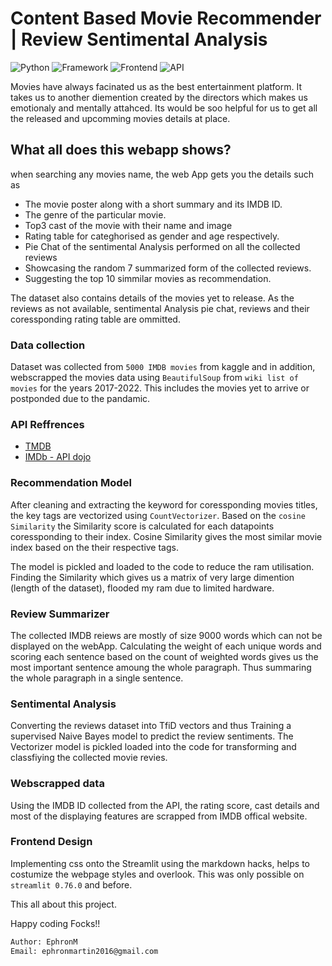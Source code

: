 
# Content Based Movie Recommender | Review Sentimental Analysis 

![Python](https://img.shields.io/badge/Python-3.8-blueviolet)
![Framework](https://img.shields.io/badge/Framework-Streamlit-red)
![Frontend](https://img.shields.io/badge/Frontend-HTML/CSS/JS-green)
![API](https://img.shields.io/badge/API-TMDB|IMDB-fcba03)

Movies have always facinated us as the best entertainment platform. It takes us to another diemention created by the directors which makes us emotionaly and mentally attahced. 
Its would be soo helpful for us to get all the released and upcomming movies details at place. 



## What all does this webapp shows?
when searching any movies name, the web App gets you the details such as

* The movie poster along with a short summary and its IMDB ID.
* The genre of the particular movie.
* Top3 cast of the movie with their name and image
* Rating table for categhorised as gender and age respectively.
* Pie Chat of the sentimental Analysis performed on all the collected reviews
* Showcasing the random 7 summarized form of the collected reviews.
* Suggesting the top 10 simmilar movies as recommendation.

The dataset also contains details of the movies yet to release. As the reviews as not available,
sentimental Analysis pie chat, reviews and their coressponding rating table are ommitted. 

### Data collection

Dataset was collected from `5000 IMDB movies` from kaggle and in addition, webscrapped the movies data using `BeautifulSoup` from `wiki list of movies` for the years 2017-2022.
This includes the movies yet to arrive or postponded due to the pandamic.

### API Reffrences
 - [TMDB](https://www.themoviedb.org/)
 - [IMDb - API dojo](https://rapidapi.com/apidojo/api/imdb8/)

 ### Recommendation Model

 After cleaning and extracting the keyword for coressponding movies titles, the key tags are vectorized using `CountVectorizer`. Based on the `cosine Similarity`
the Similarity score is calculated for each datapoints coressponding to their index. Cosine Similarity gives the most similar movie index based on the their respective tags.

The model is pickled and loaded to the code to reduce the ram utilisation. Finding the Similarity which gives us a matrix of very large dimention (length of the dataset), flooded my ram due to limited hardware.

### Review Summarizer

The collected IMDB reiews are mostly of size 9000 words which can not be displayed on the webApp. Calculating the weight of each unique words and scoring each sentence based on the count of weighted words gives us the most important sentence amoung the whole paragraph.
Thus summaring the whole paragraph in a single sentence.

### Sentimental Analysis

Converting the reviews dataset into TfiD vectors and thus Training a supervised Naive Bayes model to predict the review sentiments.
The Vectorizer model is pickled loaded into the code for transforming and classfiying the collected movie revies.

### Webscrapped data

Using the IMDB ID collected from the API, the rating score, cast details and most of the displaying features are scrapped from IMDB offical website.


### Frontend Design
Implementing css onto the Streamlit using the markdown hacks, helps to costumize the webpage styles and overlook.
This was only possible on `streamlit 0.76.0` and before.







This all about this project. 

Happy coding Focks!!


```bash
Author: EphronM
Email: ephronmartin2016@gmail.com

```
